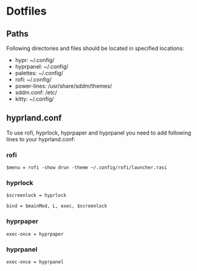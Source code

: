 # Dotfiles
## Paths
Following directories and files should be located in specified locations:
- hypr: ~/.config/
- hyprpanel: ~/.config/
- palettes: ~/.config/
- rofi: ~/.config/
- power-lines: /usr/share/sddm/themes/
- sddm.conf: /etc/
- kitty: ~/.config/
## hyprland.conf
To use rofi, hyprlock, hyprpaper and hyprpanel you need to add following lines to your hyprland.conf:
### rofi
```
$menu = rofi -show drun -theme ~/.config/rofi/launcher.rasi
```
### hyprlock
```
$screenlock = hyprlock

bind = $mainMod, L, exec, $screenlock
```
### hyprpaper
```
exec-once = hyprpaper
```
### hyprpanel
```
exec-once = hyprpanel
```
